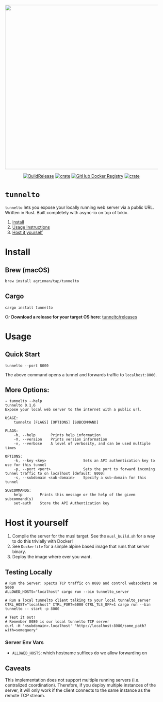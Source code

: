 <p align="center" >
<img width="540px" src="https://repository-images.githubusercontent.com/249120770/7ea6d180-b4ba-11ea-96ab-6c3b987aac9d" align="center"/>
</p>

<p align="center">    
  <a href="https://github.com/agrinman/tunnelto/actions?query=workflow%3A%22Build+and+Release%22"><img src="https://github.com/agrinman/wormhole/workflows/Build%20and%20Release/badge.svg" alt="BuildRelease"></a>
  <a href="https://crates.io/crates/wormhole-tunnel"><img src="https://img.shields.io/crates/v/tunnelto" alt="crate"></a>
  <a href="https://github.com/agrinman/tunnelto/packages/295195"><img src="https://img.shields.io/docker/v/agrinman/wormhole?label=Docker" alt="GitHub Docker Registry"></a> 
  <a href="https://twitter.com/alexgrinman"><img src="https://img.shields.io/twitter/follow/alexgrinman?label=%40AlexGrinman" alt="crate"></a>
</p>

# `tunnelto`
`tunnelto` lets you expose your locally running web server via a public URL.
Written in Rust. Built completely with async-io on top of tokio.

1. [Install](#install)
2. [Usage Instructions](#usage)
3. [Host it yourself](#host-it-yourself)

# Install
## Brew (macOS)
```bash
brew install agrinman/tap/tunnelto
```

## Cargo
```bash
cargo install tunnelto
```

Or **Download a release for your target OS here**: [tunnelto/releases](https://github.com/agrinman/tunnelto/releases)

# Usage
## Quick Start
```shell script
tunnelto --port 8000
```
The above command opens a tunnel and forwards traffic to `localhost:8000`.

## More Options:
```shell script
⇢ tunnelto --help
tunnelto 0.1.6
Expose your local web server to the internet with a public url.

USAGE:
    tunnelto [FLAGS] [OPTIONS] [SUBCOMMAND]

FLAGS:
    -h, --help       Prints help information
    -V, --version    Prints version information
    -v, --verbose    A level of verbosity, and can be used multiple times

OPTIONS:
    -k, --key <key>                 Sets an API authentication key to use for this tunnel
    -p, --port <port>               Sets the port to forward incoming tunnel traffic to on localhost [default: 8000]
    -s, --subdomain <sub-domain>    Specify a sub-domain for this tunnel

SUBCOMMANDS:
    help        Prints this message or the help of the given subcommand(s)
    set-auth    Store the API Authentication key

```

# Host it yourself
1. Compile the server for the musl target. See the `musl_build.sh` for a way to do this trivially with Docker!
2. See `Dockerfile` for a simple alpine based image that runs that server binary.
3. Deploy the image where ever you want.

## Testing Locally
```shell script
# Run the Server: xpects TCP traffic on 8080 and control websockets on 5000
ALLOWED_HOSTS="localhost" cargo run --bin tunnelto_server

# Run a local tunnelto client talking to your local tunnelto_server
CTRL_HOST="localhost" CTRL_PORT=5000 CTRL_TLS_OFF=1 cargo run --bin tunnelto -- start -p 8000

# Test it out!
# Remember 8080 is our local tunnelto TCP server
curl -H '<subdomain>.localhost' "http://localhost:8080/some_path?with=somequery"
```

### Server Env Vars
- `ALLOWED_HOSTS`: which hostname suffixes do we allow forwarding on


## Caveats
This implementation does not support multiple running servers (i.e. centralized coordination).
Therefore, if you deploy multiple instances of the server, it will only work if the client connects to the same instance
as the remote TCP stream.
